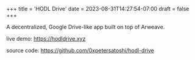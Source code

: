 +++
title = 'HODL Drive'
date = 2023-08-31T14:27:54-07:00
draft = false
+++

A decentralized, Google Drive-like app built on top of Arweave.

live demo: https://hodldrive.xyz

source code: https://github.com/0xpetersatoshi/hodl-drive
